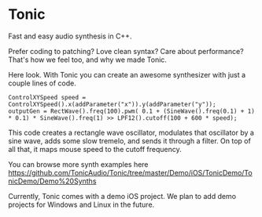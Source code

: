 Tonic
=====

Fast and easy audio synthesis in C++. 

Prefer coding to patching? Love clean syntax? Care about performance? That's how we feel too, and why we made Tonic. 

Here look. With Tonic you can create an awesome synthesizer with just a couple lines of code.


    ControlXYSpeed speed = ControlXYSpeed().x(addParameter("x")).y(addParameter("y"));    
    outputGen = RectWave().freq(100).pwm( 0.1 + (SineWave().freq(0.1) + 1) * 0.1) * SineWave().freq(1) >> LPF12().cutoff(100 + 600 * speed);

This code creates a rectangle wave oscillator, modulates that oscillator by a sine wave, adds some slow tremelo, and sends it through a filter. 
On top of all that, it maps mouse speed to the cutoff frequency. 

You can browse more synth examples here https://github.com/TonicAudio/Tonic/tree/master/Demo/iOS/TonicDemo/TonicDemo/Demo%20Synths

Currently, Tonic comes with a demo iOS project. We plan to add demo projects for Windows and Linux in the future.

